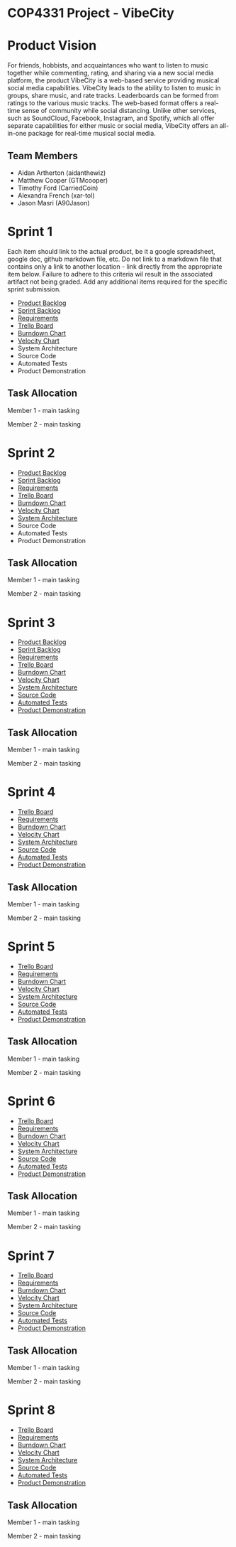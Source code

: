 # COP4331 Project - VibeCity

# Product Vision

For friends, hobbists, and acquaintances who want to listen to music together while commenting, rating, and sharing via a new social media platform, the product VibeCity is a web-based service providing musical social media capabilities. VibeCity leads to the ability to listen to music in groups, share music, and rate tracks. Leaderboards can be formed from ratings to the various music tracks. The web-based format offers a real-time sense of community while social distancing. Unlike other services, such as SoundCloud, Facebook, Instagram, and Spotify, which all offer separate capabilities for either music or social media, VibeCity offers an all-in-one package for real-time musical social media.


## Team Members

- Aidan Artherton (aidanthewiz)
- Matthew Cooper (GTMcooper)
- Timothy Ford (CarriedCoin)
- Alexandra French (xar-tol)
- Jason Masri (A90Jason)


# Sprint 1

Each item should link to the actual product, be it a google spreadsheet, google doc, github markdown file, etc. Do not link to a markdown file that contains only a link to another location - link directly from the appropriate item below. Failure to adhere to this criteria wil result in the associated artifact not being graded. Add any additional items required for the specific sprint submission.

- [Product Backlog](https://github.com/aidanthewiz/VibeCity/blob/master/artifacts/product_backlog.md)
- [Sprint Backlog](https://github.com/aidanthewiz/VibeCity/blob/master/artifacts/sprint1_backlog.md)
- [Requirements](https://github.com/aidanthewiz/VibeCity/blob/master/artifacts/requirements.md)
- [Trello Board](https://trello.com/invite/vibecity/e3c716541a3e60229a7b31bcac522b93)
- [Burndown Chart]()
- [Velocity Chart]()
- System Architecture
- Source Code
- Automated Tests
- Product Demonstration

## Task Allocation

Member 1 - main tasking

Member 2 - main tasking


# Sprint 2

- [Product Backlog](https://github.com/aidanthewiz/VibeCity/blob/master/artifacts/product_backlog.md)
- [Sprint Backlog]()
- [Requirements](https://github.com/aidanthewiz/VibeCity/blob/master/artifacts/requirements.md)
- [Trello Board](https://trello.com/invite/vibecity/e3c716541a3e60229a7b31bcac522b93)
- [Burndown Chart]()
- [Velocity Chart]()
- [System Architecture]()
- Source Code
- Automated Tests
- Product Demonstration

## Task Allocation

Member 1 - main tasking

Member 2 - main tasking

# Sprint 3

- [Product Backlog](https://github.com/aidanthewiz/VibeCity/blob/master/artifacts/product_backlog.md)
- [Sprint Backlog]()
- [Requirements](https://github.com/aidanthewiz/VibeCity/blob/master/artifacts/requirements.md)
- [Trello Board](https://trello.com/invite/vibecity/e3c716541a3e60229a7b31bcac522b93)
- [Burndown Chart]()
- [Velocity Chart]()
- [System Architecture]()
- [Source Code]()
- [Automated Tests]()
- [Product Demonstration]()

## Task Allocation

Member 1 - main tasking

Member 2 - main tasking


# Sprint 4

- [Trello Board](https://trello.com/invite/vibecity/e3c716541a3e60229a7b31bcac522b93)
- [Requirements](https://github.com/aidanthewiz/VibeCity/blob/master/artifacts/requirements.md)
- [Burndown Chart]()
- [Velocity Chart]()
- [System Architecture]()
- [Source Code]()
- [Automated Tests]()
- [Product Demonstration]()

## Task Allocation

Member 1 - main tasking

Member 2 - main tasking


# Sprint 5

- [Trello Board](https://trello.com/invite/vibecity/e3c716541a3e60229a7b31bcac522b93)
- [Requirements](https://github.com/aidanthewiz/VibeCity/blob/master/artifacts/requirements.md)
- [Burndown Chart]()
- [Velocity Chart]()
- [System Architecture]()
- [Source Code]()
- [Automated Tests]()
- [Product Demonstration]()

## Task Allocation

Member 1 - main tasking

Member 2 - main tasking


# Sprint 6

- [Trello Board](https://trello.com/invite/vibecity/e3c716541a3e60229a7b31bcac522b93)
- [Requirements](https://github.com/aidanthewiz/VibeCity/blob/master/artifacts/requirements.md)
- [Burndown Chart]()
- [Velocity Chart]()
- [System Architecture]()
- [Source Code]()
- [Automated Tests]()
- [Product Demonstration]()

## Task Allocation

Member 1 - main tasking

Member 2 - main tasking


# Sprint 7

- [Trello Board](https://trello.com/invite/vibecity/e3c716541a3e60229a7b31bcac522b93)
- [Requirements](https://github.com/aidanthewiz/VibeCity/blob/master/artifacts/requirements.md)
- [Burndown Chart]()
- [Velocity Chart]()
- [System Architecture]()
- [Source Code]()
- [Automated Tests]()
- [Product Demonstration]()

## Task Allocation

Member 1 - main tasking

Member 2 - main tasking


# Sprint 8

- [Trello Board](https://trello.com/invite/vibecity/e3c716541a3e60229a7b31bcac522b93)
- [Requirements](https://github.com/aidanthewiz/VibeCity/blob/master/artifacts/requirements.md)
- [Burndown Chart]()
- [Velocity Chart]()
- [System Architecture]()
- [Source Code]()
- [Automated Tests]()
- [Product Demonstration]()

## Task Allocation

Member 1 - main tasking

Member 2 - main tasking
